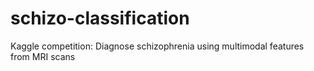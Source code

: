schizo-classification
=====================

Kaggle competition: Diagnose schizophrenia using multimodal features from MRI scans
